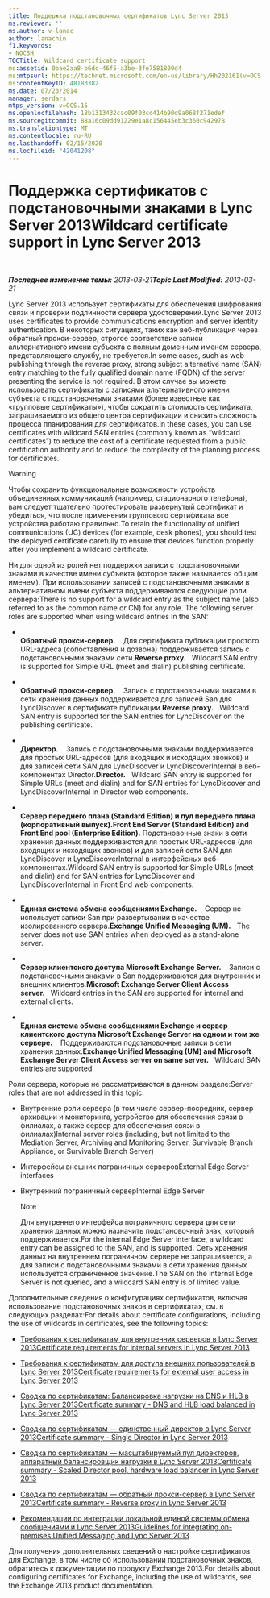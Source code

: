```yaml
---
title: Поддержка подстановочных сертификатов Lync Server 2013
ms.reviewer: ''
ms.author: v-lanac
author: lanachin
f1.keywords:
- NOCSH
TOCTitle: Wildcard certificate support
ms:assetid: 0bae2aa8-b6dc-46f5-a3be-3fe7581809d4
ms:mtpsurl: https://technet.microsoft.com/en-us/library/Hh202161(v=OCS.15)
ms:contentKeyID: 48183382
ms.date: 07/23/2014
manager: serdars
mtps_version: v=OCS.15
ms.openlocfilehash: 18b1313432cac09f03cd414b90d9a068f271edef
ms.sourcegitcommit: 88a16c09dd91229e1a8c156445eb3c360c942978
ms.translationtype: MT
ms.contentlocale: ru-RU
ms.lasthandoff: 02/15/2020
ms.locfileid: "42041208"
---
```

<div data-xmlns="http://www.w3.org/1999/xhtml">

<div class="topic" data-xmlns="http://www.w3.org/1999/xhtml" data-msxsl="urn:schemas-microsoft-com:xslt" data-cs="http://msdn.microsoft.com/">

<div data-asp="http://msdn2.microsoft.com/asp">

# <a name="wildcard-certificate-support-in-lync-server-2013"></a><span data-ttu-id="5bf44-102">Поддержка сертификатов с подстановочными знаками в Lync Server 2013</span><span class="sxs-lookup"><span data-stu-id="5bf44-102">Wildcard certificate support in Lync Server 2013</span></span>

</div>

<div id="mainSection">

<div id="mainBody">

<span> </span>

<span data-ttu-id="5bf44-103">_**Последнее изменение темы:** 2013-03-21_</span><span class="sxs-lookup"><span data-stu-id="5bf44-103">_**Topic Last Modified:** 2013-03-21_</span></span>

<span data-ttu-id="5bf44-104">Lync Server 2013 использует сертификаты для обеспечения шифрования связи и проверки подлинности сервера удостоверений.</span><span class="sxs-lookup"><span data-stu-id="5bf44-104">Lync Server 2013 uses certificates to provide communications encryption and server identity authentication.</span></span> <span data-ttu-id="5bf44-105">В некоторых ситуациях, таких как веб-публикация через обратный прокси-сервер, строгое соответствие записи альтернативного имени субъекта с полным доменным именем сервера, представляющего службу, не требуется.</span><span class="sxs-lookup"><span data-stu-id="5bf44-105">In some cases, such as web publishing through the reverse proxy, strong subject alternative name (SAN) entry matching to the fully qualified domain name (FQDN) of the server presenting the service is not required.</span></span> <span data-ttu-id="5bf44-106">В этом случае вы можете использовать сертификаты с записями альтернативного имени субъекта с подстановочными знаками (более известные как «групповые сертификаты»), чтобы сократить стоимость сертификата, запрашиваемого из общего центра сертификации и снизить сложность процесса планирования для сертификатов.</span><span class="sxs-lookup"><span data-stu-id="5bf44-106">In these cases, you can use certificates with wildcard SAN entries (commonly known as “wildcard certificates”) to reduce the cost of a certificate requested from a public certification authority and to reduce the complexity of the planning process for certificates.</span></span>

<div>


> [!WARNING]  
> <span data-ttu-id="5bf44-107">Чтобы сохранить функциональные возможности устройств объединенных коммуникаций (например, стационарного телефона), вам следует тщательно протестировать развернутый сертификат и убедиться, что после применения группового сертификата все устройства работаю правильно.</span><span class="sxs-lookup"><span data-stu-id="5bf44-107">To retain the functionality of unified communications (UC) devices (for example, desk phones), you should test the deployed certificate carefully to ensure that devices function properly after you implement a wildcard certificate.</span></span>



</div>

<span data-ttu-id="5bf44-p102">Ни для одной из ролей нет поддержки записи с подстановочными знаками в качестве имени субъекта (которое также называется общим именем). При использовании записей с подстановочными знаками в альтернативном имени субъекта поддерживаются следующие роли сервера:</span><span class="sxs-lookup"><span data-stu-id="5bf44-p102">There is no support for a wildcard entry as the subject name (also referred to as the common name or CN) for any role. The following server roles are supported when using wildcard entries in the SAN:</span></span>

  - <span></span>  
    <span data-ttu-id="5bf44-110">**Обратный прокси-сервер.**    Для сертификата публикации простого URL-адреса (сопоставления и дозвона) поддерживается запись с подстановочными знаками сети.</span><span class="sxs-lookup"><span data-stu-id="5bf44-110">**Reverse proxy.**   Wildcard SAN entry is supported for Simple URL (meet and dialin) publishing certificate.</span></span>

  - <span></span>  
    <span data-ttu-id="5bf44-111">**Обратный прокси-сервер.**    Запись с подстановочными знаками в сети хранения данных поддерживается для записей San для LyncDiscover в сертификате публикации.</span><span class="sxs-lookup"><span data-stu-id="5bf44-111">**Reverse proxy.**   Wildcard SAN entry is supported for the SAN entries for LyncDiscover on the publishing certificate.</span></span>

  - <span></span>  
    <span data-ttu-id="5bf44-112">**Директор.**    Запись с подстановочными знаками поддерживается для простых URL-адресов (для входящих и исходящих звонков) и для записей сети SAN для LyncDiscover и LyncDiscoverInternal в веб-компонентах Director.</span><span class="sxs-lookup"><span data-stu-id="5bf44-112">**Director.**   Wildcard SAN entry is supported for Simple URLs (meet and dialin) and for SAN entries for LyncDiscover and LyncDiscoverInternal in Director web components.</span></span>

  - <span></span>  
    <span data-ttu-id="5bf44-113">**Сервер переднего плана (Standard Edition) и пул переднего плана (корпоративный выпуск).**</span><span class="sxs-lookup"><span data-stu-id="5bf44-113">**Front End Server (Standard Edition) and Front End pool (Enterprise Edition).**</span></span> <span data-ttu-id="5bf44-114">Подстановочные знаки в сети хранения данных поддерживаются для простых URL-адресов (для входящих и исходящих звонков) и для записей сети SAN для LyncDiscover и LyncDiscoverInternal в интерфейсных веб-компонентах.</span><span class="sxs-lookup"><span data-stu-id="5bf44-114">Wildcard SAN entry is supported for Simple URLs (meet and dialin) and for SAN entries for LyncDiscover and LyncDiscoverInternal in Front End web components.</span></span>

  - <span></span>  
    <span data-ttu-id="5bf44-115">**Единая система обмена сообщениями Exchange.**    Сервер не использует записи San при развертывании в качестве изолированного сервера.</span><span class="sxs-lookup"><span data-stu-id="5bf44-115">**Exchange Unified Messaging (UM).**   The server does not use SAN entries when deployed as a stand-alone server.</span></span>

  - <span></span>  
    <span data-ttu-id="5bf44-116">**Сервер клиентского доступа Microsoft Exchange Server.**    Записи с подстановочными знаками в San поддерживаются для внутренних и внешних клиентов.</span><span class="sxs-lookup"><span data-stu-id="5bf44-116">**Microsoft Exchange Server Client Access server.**   Wildcard entries in the SAN are supported for internal and external clients.</span></span>

  - <span></span>  
    <span data-ttu-id="5bf44-117">**Единая система обмена сообщениями Exchange и сервер клиентского доступа Microsoft Exchange Server на одном и том же сервере.**    Поддерживаются подстановочные записи в сети хранения данных.</span><span class="sxs-lookup"><span data-stu-id="5bf44-117">**Exchange Unified Messaging (UM) and Microsoft Exchange Server Client Access server on same server.**   Wildcard SAN entries are supported.</span></span>

<span data-ttu-id="5bf44-118">Роли сервера, которые не рассматриваются в данном разделе:</span><span class="sxs-lookup"><span data-stu-id="5bf44-118">Server roles that are not addressed in this topic:</span></span>

  - <span data-ttu-id="5bf44-119">Внутренние роли сервера (в том числе сервер-посредник, сервер архивации и мониторинга, устройство для обеспечения связи в филиалах, а также сервер для обеспечения связи в филиалах)</span><span class="sxs-lookup"><span data-stu-id="5bf44-119">Internal server roles (including, but not limited to the Mediation Server, Archiving and Monitoring Server, Survivable Branch Appliance, or Survivable Branch Server)</span></span>

  - <span data-ttu-id="5bf44-120">Интерфейсы внешних пограничных серверов</span><span class="sxs-lookup"><span data-stu-id="5bf44-120">External Edge Server interfaces</span></span>

  - <span data-ttu-id="5bf44-121">Внутренний пограничный сервер</span><span class="sxs-lookup"><span data-stu-id="5bf44-121">Internal Edge Server</span></span>
    
    <div>
    

    > [!NOTE]  
    > <span data-ttu-id="5bf44-122">Для внутреннего интерфейса пограничного сервера для сети хранения данных можно назначить подстановочный знак, который поддерживается.</span><span class="sxs-lookup"><span data-stu-id="5bf44-122">For the internal Edge Server interface, a wildcard entry can be assigned to the SAN, and is supported.</span></span> <span data-ttu-id="5bf44-123">Сеть хранения данных на внутреннем пограничном сервере не запрашивается, а для записи с подстановочными знаками в сети хранения данных используется ограниченное значение.</span><span class="sxs-lookup"><span data-stu-id="5bf44-123">The SAN on the internal Edge Server is not queried, and a wildcard SAN entry is of limited value.</span></span>

    
    </div>

<span data-ttu-id="5bf44-124">Дополнительные сведения о конфигурациях сертификатов, включая использование подстановочных знаков в сертификатах, см. в следующих разделах:</span><span class="sxs-lookup"><span data-stu-id="5bf44-124">For details about certificate configurations, including the use of wildcards in certificates, see the following topics:</span></span>

  - [<span data-ttu-id="5bf44-125">Требования к сертификатам для внутренних серверов в Lync Server 2013</span><span class="sxs-lookup"><span data-stu-id="5bf44-125">Certificate requirements for internal servers in Lync Server 2013</span></span>](lync-server-2013-certificate-requirements-for-internal-servers.md)

  - [<span data-ttu-id="5bf44-126">Требования к сертификатам для доступа внешних пользователей в Lync Server 2013</span><span class="sxs-lookup"><span data-stu-id="5bf44-126">Certificate requirements for external user access in Lync Server 2013</span></span>](lync-server-2013-certificate-requirements-for-external-user-access.md)

  - [<span data-ttu-id="5bf44-127">Сводка по сертификатам: Балансировка нагрузки на DNS и HLB в Lync Server 2013</span><span class="sxs-lookup"><span data-stu-id="5bf44-127">Certificate summary - DNS and HLB load balanced in Lync Server 2013</span></span>](lync-server-2013-certificate-summary-dns-and-hlb-load-balanced.md)

  - [<span data-ttu-id="5bf44-128">Сводка по сертификатам — единственный директор в Lync Server 2013</span><span class="sxs-lookup"><span data-stu-id="5bf44-128">Certificate summary - Single Director in Lync Server 2013</span></span>](lync-server-2013-certificate-summary-single-director.md)

  - [<span data-ttu-id="5bf44-129">Сводка по сертификатам — масштабируемый пул директоров, аппаратный балансировщик нагрузки в Lync Server 2013</span><span class="sxs-lookup"><span data-stu-id="5bf44-129">Certificate summary - Scaled Director pool, hardware load balancer in Lync Server 2013</span></span>](lync-server-2013-certificate-summary-scaled-director-pool-hardware-load-balancer.md)

  - [<span data-ttu-id="5bf44-130">Сводка по сертификатам — обратный прокси-сервер в Lync Server 2013</span><span class="sxs-lookup"><span data-stu-id="5bf44-130">Certificate summary - Reverse proxy in Lync Server 2013</span></span>](lync-server-2013-certificate-summary-reverse-proxy.md)

  - [<span data-ttu-id="5bf44-131">Рекомендации по интеграции локальной единой системы обмена сообщениями и Lync Server 2013</span><span class="sxs-lookup"><span data-stu-id="5bf44-131">Guidelines for integrating on-premises Unified Messaging and Lync Server 2013</span></span>](lync-server-2013-guidelines-for-integrating-on-premises-unified-messaging.md)

<span data-ttu-id="5bf44-132">Для получения дополнительных сведений о настройке сертификатов для Exchange, в том числе об использовании подстановочных знаков, обратитесь к документации по продукту Exchange 2013.</span><span class="sxs-lookup"><span data-stu-id="5bf44-132">For details about configuring certificates for Exchange, including the use of wildcards, see the Exchange 2013 product documentation.</span></span>

</div>

<span> </span>

</div>

</div>

</div>


